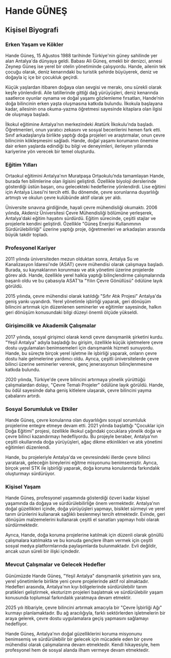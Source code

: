 # Hande GÜNEŞ

## Kişisel Biyografi

### Erken Yaşam ve Kökler

Hande Güneş, 15 Ağustos 1988 tarihinde Türkiye'nin güney sahilinde yer alan Antalya'da dünyaya geldi. Babası Ali Güneş, emekli bir denizci, annesi Zeynep Güneş ise yerel bir otelin yönetiminde çalışıyordu. Hande, ailenin tek çocuğu olarak, deniz kenarındaki bu turistik şehirde büyüyerek, deniz ve doğayla iç içe bir çocukluk geçirdi.

Küçük yaşlardan itibaren doğaya olan sevgisi ve merakı, onu sürekli olarak keşfe yönlendirdi. Aile tatillerinde gittiği dağ yürüyüşleri, deniz kenarında saatlerce oyunlar oynama ve doğal yaşamı gözlemleme fırsatları, Hande’nin doğa bilincinin erken yaşta oluşmasına katkıda bulundu. İlkokula başlayana kadar, ailesinin ona okuma-yazma öğretmesi sayesinde kitaplara olan ilgisi de oluşmaya başladı.

İlkokul eğitimine Antalya’nın merkezindeki Atatürk İlkokulu’nda başladı. Öğretmenleri, onun yaratıcı zekasını ve sosyal becerilerini hemen fark etti. Sınıf arkadaşlarıyla birlikte yaptığı doğa projeleri ve araştırmalar, onun çevre bilincinin kökleşmesini sağladı. Hande, doğal yaşamı korumanın önemine dair erken yaşlarda edindiği bu bilgi ve deneyimleri, ilerleyen yıllarında kariyerine yön verecek bir temel oluşturdu.

### Eğitim Yılları

Ortaokul eğitimini Antalya'nın Muratpaşa Ortaokulu’nda tamamlayan Hande, burada fen bilimlerine olan ilgisini geliştirdi. Özellikle biyoloji derslerinde gösterdiği üstün başarı, onu gelecekteki hedeflerine yönlendirdi. Lise eğitimi için Antalya Lisesi’ni tercih etti. Bu dönemde, çevre sorunlarına duyarlılığı artmıştı ve okulun çevre kulübünde aktif olarak yer aldı.

Üniversite sınavına girdiğinde, hayali çevre mühendisliği okumaktı. 2006 yılında, Akdeniz Üniversitesi Çevre Mühendisliği bölümüne yerleşerek, Antalya'daki eğitim hayatını sürdürdü. Eğitim sürecinde, çeşitli stajlar ve projelerle kendini geliştirdi. Özellikle "Güneş Enerjisi Kullanımının Sürdürülebilirliği" üzerine yaptığı proje, öğretmenleri ve arkadaşları arasında büyük takdir topladı.

### Profesyonel Kariyer

2011 yılında üniversiteden mezun olduktan sonra, Antalya Su ve Kanalizasyon İdaresi'nde (ASAT) çevre mühendisi olarak çalışmaya başladı. Burada, su kaynaklarının korunması ve atık yönetimi üzerine projelerde görev aldı. Hande, özellikle yerel halkla yaptığı bilinçlendirme çalışmalarında başarılı oldu ve bu çabasıyla ASAT'ta "Yılın Çevre Gönüllüsü" ödülüne layık görüldü.

2015 yılında, çevre mühendisi olarak katıldığı "Sıfır Atık Projesi" Antalya'da geniş yankı uyandırdı. Yerel yönetimle işbirliği yaparak, geri dönüşüm bilincini artırmak için düzenlenen seminerler ve eğitimler sayesinde, halkın geri dönüşüm konusundaki bilgi düzeyi önemli ölçüde yükseldi.

### Girişimcilik ve Akademik Çalışmalar

2017 yılında, sosyal girişimci olarak kendi çevre danışmanlık şirketini kurdu. "Yeşil Antalya" adıyla başladığı bu girişim, özellikle küçük işletmelere çevre dostu uygulamaları benimsemeleri için danışmanlık hizmeti sunuyordu. Hande, bu süreçte birçok yerel işletme ile işbirliği yaparak, onların çevre dostu hale gelmelerine yardımcı oldu. Ayrıca, çeşitli üniversitelerde çevre bilinci üzerine seminerler vererek, genç jenerasyonun bilinçlenmesine katkıda bulundu.

2020 yılında, Türkiye'de çevre bilincini artırmaya yönelik yürüttüğü çalışmalardan dolayı, "Çevre Temalı Projeler" ödülüne layık görüldü. Hande, bu ödül sayesinde daha geniş kitlelere ulaşarak, çevre bilincini yayma çabalarını artırdı.

### Sosyal Sorumluluk ve Etkiler

Hande Güneş, çevre konularına olan duyarlılığını sosyal sorumluluk projelerine entegre etmeye devam etti. 2021 yılında başlattığı "Çocuklar için Doğa Eğitimi" projesi, özellikle ilkokul çağındaki çocuklara yönelik doğa ve çevre bilinci kazandırmayı hedefliyordu. Bu projeyle beraber, Antalya'nın çeşitli okullarında doğa yürüyüşleri, ağaç dikme etkinlikleri ve atık yönetimi eğitimleri düzenlendi.

Hande, bu projeleriyle Antalya'da ve çevresindeki illerde çevre bilinci yaratarak, geleceğin bireylerini eğitme misyonunu benimsemiştir. Ayrıca, birçok yerel STK ile işbirliği yaparak, doğa koruma konularında farkındalık oluşturmayı sürdürüyor.

### Kişisel Yaşam

Hande Güneş, profesyonel yaşamında gösterdiği özveri kadar kişisel yaşamında da doğaya ve sürdürülebilirliğe önem vermektedir. Antalya'nın doğal güzellikleri içinde, doğa yürüyüşleri yapmayı, bisiklet sürmeyi ve yerel tarım ürünlerini kullanarak sağlıklı beslenmeyi tercih etmektedir. Evinde, geri dönüşüm malzemelerini kullanarak çeşitli el sanatları yapmayı hobi olarak sürdürmektedir. 

Ayrıca, Hande, doğa koruma projelerine katılmak için düzenli olarak gönüllü çalışmalara katılmakta ve bu konuda gençlere ilham vermek için çeşitli sosyal medya platformlarında paylaşımlarda bulunmaktadır. Evli değildir, ancak uzun süreli bir ilişki içindedir.

### Mevcut Çalışmalar ve Gelecek Hedefler

Günümüzde Hande Güneş, "Yeşil Antalya" danışmanlık şirketinin yanı sıra, yerel yönetimlerle birlikte yeni çevre projelerinde aktif rol almaktadır. Hedefleri arasında, Antalya'nın kıyı bölgelerinde sürdürülebilir tarım pratikleri geliştirmek, ekoturizm projeleri başlatmak ve sürdürülebilir yaşam konusunda toplumsal farkındalık yaratmaya devam etmektir.

2025 yılı itibariyle, çevre bilincini artırmak amacıyla bir "Çevre İşbirliği Ağı" kurmayı planlamaktadır. Bu ağ aracılığıyla, farklı sektörlerden işletmelerin bir araya gelerek, çevre dostu uygulamalara geçiş yapmasını sağlamayı hedefliyor.

Hande Güneş, Antalya'nın doğal güzelliklerini koruma misyonunu benimsemiş ve sürdürülebilir bir gelecek için mücadele eden bir çevre mühendisi olarak çalışmalarına devam etmektedir. Kendi hikayesiyle, hem profesyonel hem de sosyal alanda ilham vermeye devam etmektedir.